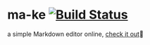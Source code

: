 # ma-ke [![Build Status](https://travis-ci.org/DrakeLeung/ma-ke.svg?branch=master)](https://travis-ci.org/DrakeLeung/ma-ke)

a simple Markdown editor online, [check it out](http://drakeleung.github.io/ma-ke/):rocket:
